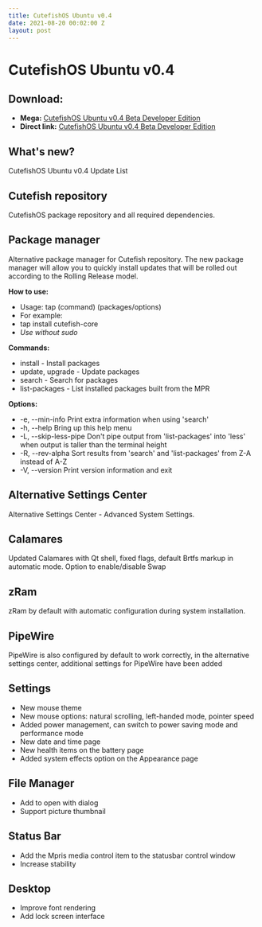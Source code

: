 ```yaml
---
title: CutefishOS Ubuntu v0.4
date: 2021-08-20 00:02:00 Z
layout: post
---
```


# CutefishOS Ubuntu v0.4

## Download:
- **Mega:** [CutefishOS Ubuntu v0.4 Beta Developer Edition](https://bit.ly/3Dcyd7s)
- **Direct link:** [CutefishOS Ubuntu v0.4 Beta Developer Edition](https://bit.ly/3k8k5U3)

## What's new?
CutefishOS Ubuntu v0.4 Update List

## Cutefish repository
CutefishOS package repository and all required dependencies.

## Package manager
Alternative package manager for Cutefish repository. The new package manager will allow you to quickly install updates that will be rolled out according to the Rolling Release model.

**How to use:**
- Usage: tap (command) (packages/options)  
- For example: 
- tap install cutefish-core 
- *Use without sudo*

**Commands:**  
- install - Install packages  
- update, upgrade - Update packages  
- search - Search for packages  
- list-packages - List installed packages built from the MPR  
  
**Options:**  
- -e, --min-info Print extra information when using 'search'  
- -h, --help Bring up this help menu  
- -L, --skip-less-pipe Don't pipe output from 'list-packages' into 'less' when output is taller than the terminal height  
- -R, --rev-alpha Sort results from 'search' and 'list-packages' from Z-A instead of A-Z  
- -V, --version Print version information and exit

## Alternative Settings Center
Alternative Settings Center - Advanced System Settings.

## Calamares
Updated Calamares with Qt shell, fixed flags, default Brtfs markup in automatic mode. Option to enable/disable Swap

## zRam
zRam by default with automatic configuration during system installation.

## PipeWire
PipeWire is also configured by default to work correctly, in the alternative settings center, additional settings for PipeWire have been added

## Settings

- New mouse theme  
- New mouse options: natural scrolling, left-handed mode, pointer speed  
- Added power management, can switch to power saving mode and performance mode  
- New date and time page  
- New health items on the battery page  
- Added system effects option on the Appearance page

## File Manager

- Add to open with dialog  
- Support picture thumbnail

## Status Bar

- Add the Mpris media control item to the statusbar control window  
- Increase stability

## Desktop

- Improve font rendering  
- Add lock screen interface
